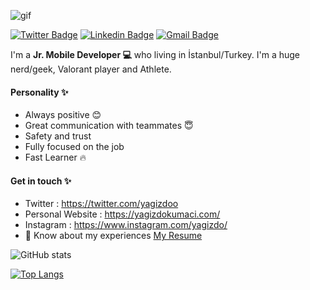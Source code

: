 ![gif](https://i.giphy.com/media/9J6TRr1EyWVCMAxV6w/giphy.webp)

[![Twitter Badge](https://img.shields.io/badge/-@Yagizdoo-1ca0f1?style=flat-square&labelColor=1ca0f1&logo=twitter&logoColor=white&link=https://twitter.com/oguz_sh)](https://twitter.com/Yagizdoo)
[![Linkedin Badge](https://img.shields.io/badge/-yagizdo-blue?style=flat-square&logo=Linkedin&logoColor=white&link=https://www.linkedin.com/in/oguzhanince/)](https://www.linkedin.com/in/yagizdo/)
[![Gmail Badge](https://img.shields.io/badge/-dokumaciyagiz@gmail.com-c14438?style=flat-square&logo=Gmail&logoColor=white&link=mailto:oguzhan824@gmail.com)](mailto:dokumaciyagiz@gmail.com)

I'm a **Jr. Mobile Developer 💻** who living in İstanbul/Turkey. I'm a huge nerd/geek, Valorant player and Athlete.


#### Personality ✨
- Always positive 😊
- Great communication with teammates 😇
- Safety and trust
- Fully focused on the job 
- Fast Learner 🔥 


#### Get in touch ✨
- Twitter : https://twitter.com/yagizdoo
- Personal Website : https://yagizdokumaci.com/
- Instagram : https://www.instagram.com/yagizdo/
- 📄 Know about my experiences [My Resume](https://drive.google.com/file/d/1vY2S2MGRDF0yMy777z0nab2-llHEDQsP/view?usp=sharing)

![GitHub stats](https://github-readme-stats.vercel.app/api?username=yagizdo&show_icons=true&count_private=true)  

[![Top Langs](https://github-readme-stats.vercel.app/api/top-langs/?username=yagizdo&layout=compact)](https://github.com/oguzsh/github-readme-stats)

